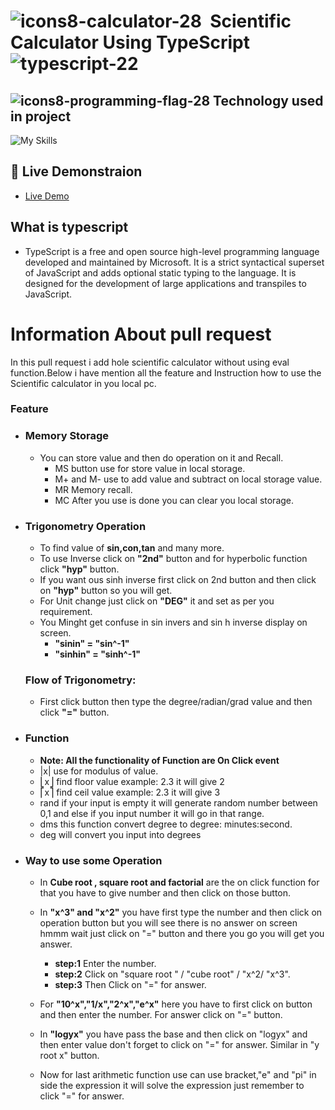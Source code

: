 # ![icons8-calculator-28](https://user-images.githubusercontent.com/122254160/227201241-3d713958-ce79-4345-8b8e-f732eb9ed720.png)  Scientific Calculator Using TypeScript ![typescript-22](https://user-images.githubusercontent.com/122254160/225262064-ef7a65d1-1b86-40b9-bd93-ace56cb0025f.png)
## ![icons8-programming-flag-28](https://user-images.githubusercontent.com/122254160/227199765-15b1bd41-2e39-4103-a65c-f6f9e16bcf47.png) **Technology used in project**
![My Skills](https://skillicons.dev/icons?i=html,css,bootstrap,js,typescript)


## :rocket: Live Demonstraion
- [Live Demo](https://vipulc8.github.io/ts-scientific-calculator/)

## **What is typescript**
- TypeScript is a free and open source high-level programming language developed and maintained by Microsoft. It is a strict syntactical superset of JavaScript and adds optional static typing to the language. It is designed for the development of large applications and transpiles to JavaScript. 

# Information About pull request
In this pull request i add hole scientific calculator without using eval function.Below i have mention all the feature and Instruction how to use the Scientific calculator in you local pc.

### Feature

- ### Memory Storage
  - You can store value and then do operation on it and Recall. 
    - MS button use for store value in local storage.
    - M+ and M- use to add value and subtract on local storage value.
    - MR Memory recall.
    - MC After you use is done you can clear you local storage.
    
- ### Trigonometry Operation
  - To find value of **sin,con,tan** and many more.
  - To use Inverse click on **"2nd"** button and for hyperbolic function click **"hyp"** button.
  - If you want ous sinh inverse first click on 2nd button and then click on **"hyp"** button so you will get.
  - For Unit change just click on **"DEG"** it and set as per you requirement.
  - You Minght get confuse in sin invers and sin h inverse display on screen.
      - **"sinin" = "sin^-1"**
      - **"sinhin" = "sinh^-1"**
  ### Flow of Trigonometry:
  - First click button then type the degree/radian/grad value and then click **"="** button.
  

- ### Function 
  -  **Note: All the functionality of Function are On Click event**
  - |x| use for modulus of value.
  - ⎣x⎦ find floor value example: 2.3 it will give 2
  - ⎡x⎤ find ceil value example: 2.3  it will give 3
  - rand if your input is empty it will generate random number between 0,1 and else if you input number it will go in that range.
  - dms this function convert degree to degree: minutes:second.
  - deg will convert you input into degrees
  
 - ###  Way to use some Operation
   - In **Cube root , square root and factorial** are the on click function for that you have to give number and then click on those button.
   - In **"x^3" and "x^2"**  you have first type the number and then click on operation button but you will see there is no answer on screen hmmm wait just click on "=" button and there you go you will get you answer.
   
      - **step:1** Enter the number.
      - **step:2** Click on "square root " / "cube root" / "x^2/ "x^3".
      - **step:3** Then Click on "=" for answer.
    
   - For **"10^x","1/x","2^x","e^x"** here you have to first click on button and then enter the number. For answer click on "=" button.
   
   - In **"logyx"** you have pass the base and then click on "logyx" and then enter value don't forget to click on "=" for answer. Similar in "y root x" button.
   
   
   - Now for last arithmetic function use can use bracket,"e" and "pi" in side the expression it will solve the expression just remember to click "=" for answer.






